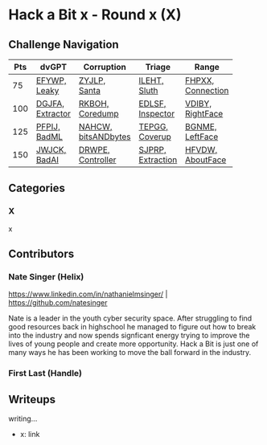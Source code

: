 # Hack a Bit x - Round x (X)

## Challenge Navigation
| Pts | dvGPT                                                  | Corruption                                             | Triage                                                 | Range                                                  | 
| --- | ------------------------------------------------------ | ------------------------------------------------------ | ------------------------------------------------------ | ------------------------------------------------------ | 
|  75 | [EFYWP,<br>Leaky](./1.dvgpt/01-G-EFYWP.md)             | [ZYJLP,<br>Santa](./2.corruption/01-C-ZYJLP.md)        | [ILEHT,<br>Sluth](./3.triage/01-T-ILEHT.md)            | [FHPXX,<br>Connection](./4.range/01-R-FHPXX.md)        | 
| 100 | [DGJFA,<br>Extractor](./1.dvgpt/01-G-DGJFA.md)         | [RKBOH,<br>Coredump](./2.corruption/01-C-RKBOH.md)     | [EDLSF,<br>Inspector](./3.triage/01-T-EDLSF.md)        | [VDIBY,<br>RightFace](./4.range/01-R-VDIBY.md)         | 
| 125 | [PFPIJ,<br>BadML](./1.dvgpt/01-G-PFPIJ.md)             | [NAHCW,<br>bitsANDbytes](./2.corruption/01-C-NAHCW.md) | [TEPGG,<br>Coverup](./3.triage/01-T-TEPGG.md)          | [BGNME,<br>LeftFace](./4.range/01-R-BGNME.md)          | 
| 150 | [JWJCK,<br>BadAI](./1.dvgpt/01-G-JWJCK.md)             | [DRWPE,<br>Controller](./2.corruption/01-C-DRWPE.md)   | [SJPRP,<br>Extraction](./3.triage/01-T-SJPRP.md)       | [HFVDW,<br>AboutFace](./4.range/01-R-HFVDW.md)         | 


## Categories
### X
x

## Contributors
### Nate Singer (Helix)
https://www.linkedin.com/in/nathanielmsinger/ | https://github.com/natesinger

Nate is a leader in the youth cyber security space. After struggling to find good resources back in highschool he managed to figure out how to break into the industry and now spends signficant energy trying to improve the lives of young people and create more opportunity. Hack a Bit is just one of many ways he has been working to move the ball forward in the industry.

### First Last (Handle)

## Writeups
writing...
- x: link


